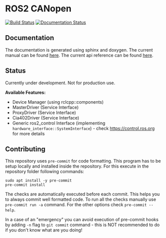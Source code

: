 # ROS2 CANopen

[![Build Status](https://github.com/ros-industrial/ros2_canopen/workflows/rolling/badge.svg?branch=master)](https://github.com/ros-industrial/ros2_canopen/actions)
[![Documentation Status](https://github.com/ros-industrial/ros2_canopen/workflows/Documentation/badge.svg?branch=master)](https://github.com/ros-industrial/ros2_canopen/actions)


## Documentation
The documentation is generated using sphinx and doxygen.
The current manual can be found [here](https://ros-industrial.github.io/ros2_canopen/manual/).
The current api reference can be found [here](https://ros-industrial.github.io/ros2_canopen/api/).

## Status
Currently under development. Not for production use.

**Available Features:**
* Device Manager (using rclcpp::components)
* MasterDriver (Service Interface)
* ProxyDriver (Service Interface)
* Cia402Driver (Service Interface)
* Generic ros2_control Interface (implementing `hardware_interface::SystemInterface`) - check https://control.ros.org for more details

## Contributing
This repository uses `pre-commit` for code formatting.
This program has to be setup locally and installed inside the repository.
For this execute in the repository folder following commands:
```
sudo apt install -y pre-commit
pre-commit install
```
The checks are automatically executed before each commit.
This helps you to always commit well formatted code.
To run all the checks manually use `pre-commit run -a` command.
For the other options check `pre-commit --help`.

In a case of an "emergency" you can avoid execution of pre-commit hooks by adding `-n` flag to `git commit` command - this is NOT recommended to do if you don't know what are you doing!
